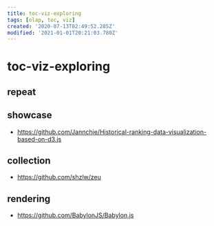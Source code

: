 ```yaml
---
title: toc-viz-exploring
tags: [olap, toc, viz]
created: '2020-07-13T02:49:52.285Z'
modified: '2021-01-01T20:21:03.780Z'
---
```


# toc-viz-exploring

## repeat

## showcase

- https://github.com/Jannchie/Historical-ranking-data-visualization-based-on-d3.js

## collection

- https://github.com/shzlw/zeu

## rendering

- https://github.com/BabylonJS/Babylon.js
